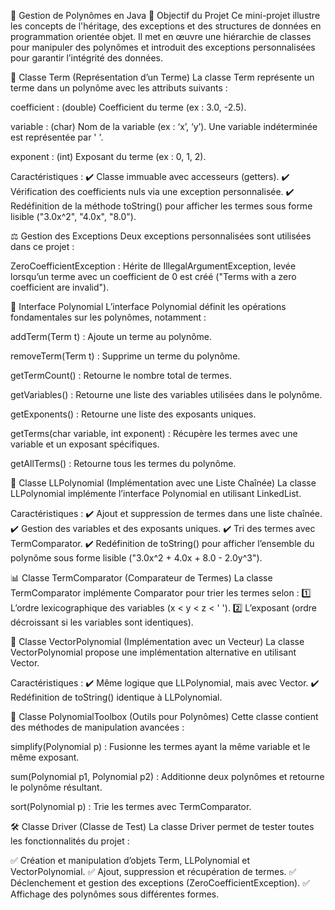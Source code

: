 📌 Gestion de Polynômes en Java
🎯 Objectif du Projet
Ce mini-projet illustre les concepts de l'héritage, des exceptions et des structures de données en programmation orientée objet. 
Il met en œuvre une hiérarchie de classes pour manipuler des polynômes et introduit des exceptions personnalisées pour garantir l’intégrité des données.

🔢 Classe Term (Représentation d’un Terme)
La classe Term représente un terme dans un polynôme avec les attributs suivants :

coefficient : (double) Coefficient du terme (ex : 3.0, -2.5).

variable : (char) Nom de la variable (ex : ‘x’, ‘y’). Une variable indéterminée est représentée par ' '.

exponent : (int) Exposant du terme (ex : 0, 1, 2).

Caractéristiques :
✔️ Classe immuable avec accesseurs (getters).
✔️ Vérification des coefficients nuls via une exception personnalisée.
✔️ Redéfinition de la méthode toString() pour afficher les termes sous forme lisible ("3.0x^2", "4.0x", "8.0").

⚖️ Gestion des Exceptions
Deux exceptions personnalisées sont utilisées dans ce projet :

ZeroCoefficientException : Hérite de IllegalArgumentException, levée lorsqu’un terme avec un coefficient de 0 est créé ("Terms with a zero coefficient are invalid").

🧮 Interface Polynomial
L’interface Polynomial définit les opérations fondamentales sur les polynômes, notamment :

addTerm(Term t) : Ajoute un terme au polynôme.

removeTerm(Term t) : Supprime un terme du polynôme.

getTermCount() : Retourne le nombre total de termes.

getVariables() : Retourne une liste des variables utilisées dans le polynôme.

getExponents() : Retourne une liste des exposants uniques.

getTerms(char variable, int exponent) : Récupère les termes avec une variable et un exposant spécifiques.

getAllTerms() : Retourne tous les termes du polynôme.

🔗 Classe LLPolynomial (Implémentation avec une Liste Chaînée)
La classe LLPolynomial implémente l’interface Polynomial en utilisant LinkedList<Term>.

Caractéristiques :
✔️ Ajout et suppression de termes dans une liste chaînée.
✔️ Gestion des variables et des exposants uniques.
✔️ Tri des termes avec TermComparator.
✔️ Redéfinition de toString() pour afficher l’ensemble du polynôme sous forme lisible ("3.0x^2 + 4.0x + 8.0 - 2.0y^3").

📊 Classe TermComparator (Comparateur de Termes)
La classe TermComparator implémente Comparator<Term> pour trier les termes selon :
1️⃣ L’ordre lexicographique des variables (x < y < z < ' ').
2️⃣ L’exposant (ordre décroissant si les variables sont identiques).

🔢 Classe VectorPolynomial (Implémentation avec un Vecteur)
La classe VectorPolynomial propose une implémentation alternative en utilisant Vector<Term>.

Caractéristiques :
✔️ Même logique que LLPolynomial, mais avec Vector.
✔️ Redéfinition de toString() identique à LLPolynomial.

🔄 Classe PolynomialToolbox (Outils pour Polynômes)
Cette classe contient des méthodes de manipulation avancées :

simplify(Polynomial p) : Fusionne les termes ayant la même variable et le même exposant.

sum(Polynomial p1, Polynomial p2) : Additionne deux polynômes et retourne le polynôme résultant.

sort(Polynomial p) : Trie les termes avec TermComparator.

🛠️ Classe Driver (Classe de Test)
La classe Driver permet de tester toutes les fonctionnalités du projet :

✅ Création et manipulation d’objets Term, LLPolynomial et VectorPolynomial.
✅ Ajout, suppression et récupération de termes.
✅ Déclenchement et gestion des exceptions (ZeroCoefficientException).
✅ Affichage des polynômes sous différentes formes.
